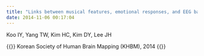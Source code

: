 ```yaml
---
title: "Links between musical features, emotional responses, and EEG band rhythms: A pilot study"
date: 2014-11-06 00:17:04
---
```


Koo IY, Yang TW, Kim HC, Kim DY, Lee JH

{{<format bright-green>}}
Korean Society of Human Brain Mapping (KHBM), 2014
{{</format>}}